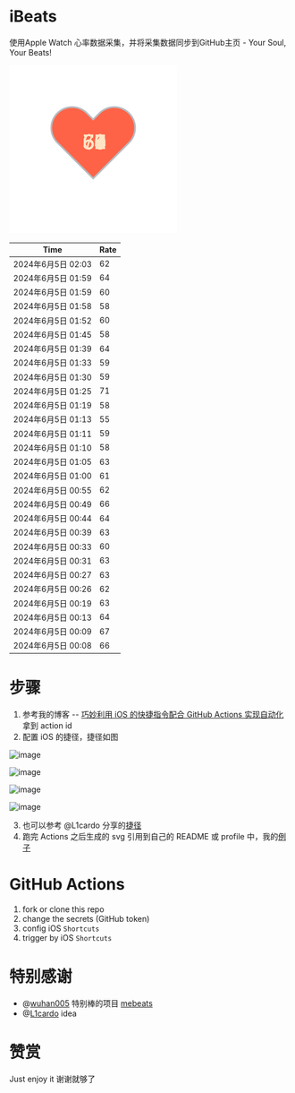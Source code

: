 # iBeats
使用Apple Watch 心率数据采集，并将采集数据同步到GitHub主页 - Your Soul, Your Beats!

![](./files/heart.svg)

<!--START_SECTION:my_heart_rate-->
| Time | Rate | 
 | ---- | ---- | 
| 2024年6月5日 02:03 | 62 |
| 2024年6月5日 01:59 | 64 |
| 2024年6月5日 01:59 | 60 |
| 2024年6月5日 01:58 | 58 |
| 2024年6月5日 01:52 | 60 |
| 2024年6月5日 01:45 | 58 |
| 2024年6月5日 01:39 | 64 |
| 2024年6月5日 01:33 | 59 |
| 2024年6月5日 01:30 | 59 |
| 2024年6月5日 01:25 | 71 |
| 2024年6月5日 01:19 | 58 |
| 2024年6月5日 01:13 | 55 |
| 2024年6月5日 01:11 | 59 |
| 2024年6月5日 01:10 | 58 |
| 2024年6月5日 01:05 | 63 |
| 2024年6月5日 01:00 | 61 |
| 2024年6月5日 00:55 | 62 |
| 2024年6月5日 00:49 | 66 |
| 2024年6月5日 00:44 | 64 |
| 2024年6月5日 00:39 | 63 |
| 2024年6月5日 00:33 | 60 |
| 2024年6月5日 00:31 | 63 |
| 2024年6月5日 00:27 | 63 |
| 2024年6月5日 00:26 | 62 |
| 2024年6月5日 00:19 | 63 |
| 2024年6月5日 00:13 | 64 |
| 2024年6月5日 00:09 | 67 |
| 2024年6月5日 00:08 | 66 |

<!--END_SECTION:my_heart_rate-->

# 步骤
1. 参考我的博客 -- [巧妙利用 iOS 的快捷指令配合 GitHub Actions 实现自动化](https://github.com/yihong0618/gitblog/issues/198) 拿到 action id
2. 配置 iOS 的捷径，捷径如图

![image](https://user-images.githubusercontent.com/15976103/122154218-0db0b480-ce97-11eb-93bb-5aec07c558dc.png)

![image](https://user-images.githubusercontent.com/15976103/122154236-186b4980-ce97-11eb-8e4b-70551a0391ae.png)

![image](https://user-images.githubusercontent.com/15976103/122154268-2d47dd00-ce97-11eb-902e-3acf292265a9.png)

![image](https://user-images.githubusercontent.com/15976103/122174055-fa144680-ceb4-11eb-9be2-3eb83cd516f7.png)

3. 也可以参考 @L1cardo 分享的[捷径](https://www.icloud.com/shortcuts/6ab6047b459c41ad822ad6b94b1c03d4)
4. 跑完 Actions 之后生成的 svg 引用到自己的 README 或 profile 中，我的[例子](https://github.com/yihong0618) 

# GitHub Actions

1. fork or clone this repo
2. change the secrets (GitHub token)
3. config iOS `Shortcuts` 
4. trigger by iOS `Shortcuts`

# 特别感谢
- @[wuhan005](https://github.com/wuhan005) 特别棒的项目 [mebeats](https://github.com/wuhan005/mebeats)
- @[L1cardo](https://github.com/L1cardo) idea

# 赞赏
Just enjoy it
谢谢就够了
